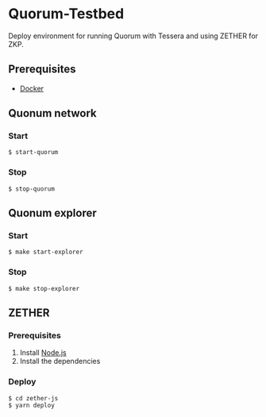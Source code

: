 # Quorum-Testbed

Deploy environment for running Quorum with Tessera and using ZETHER for ZKP.

## Prerequisites

- [Docker](https://docs.docker.com/install/)

## Quonum network

### Start

```
$ start-quorum
```

### Stop

```
$ stop-quorum
```

## Quonum explorer

### Start

```
$ make start-explorer
```

### Stop

```
$ make stop-explorer
```

## ZETHER

### Prerequisites

1. Install [Node.js](https://nodejs.org/en/)
2. Install the dependencies

### Deploy

```
$ cd zether-js
$ yarn deploy
```
